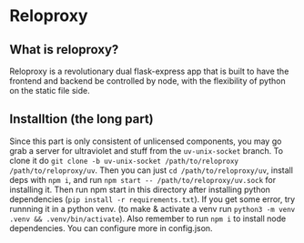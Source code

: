 # Reloproxy
## What is reloproxy?
Reloproxy is a revolutionary dual flask-express app that is built to have the frontend and backend be controlled by node, with the flexibility of python on the static file side.

## Installtion (the long part)
Since this part is only consistent of unlicensed components, you may go grab a server for ultraviolet and stuff from the `uv-unix-socket` branch. To clone it do `git clone -b uv-unix-socket /path/to/reloproxy /path/to/reloproxy/uv`. Then you can just `cd /path/to/reloproxy/uv`, install deps with `npm i`, and run `npm start -- /path/to/reloproxy/uv.sock` for installing it. Then run npm start in this directory after installing python dependencies (`pip install -r requirements.txt`). If you get some error, try runnning it in a python venv. (to make & activate a venv run `python3 -m venv .venv && .venv/bin/activate`). Also remember to run `npm i` to install node dependencies. You can configure more in config.json.